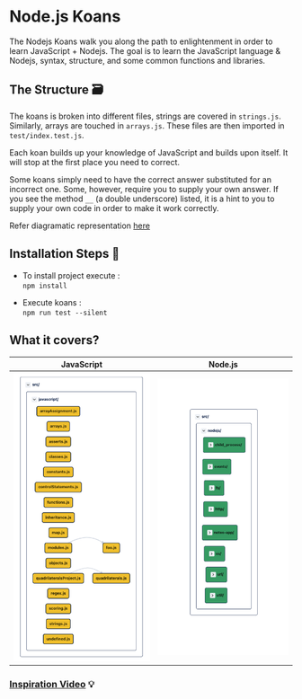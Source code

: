 # Node.js Koans

The Nodejs Koans walk you along the path to enlightenment in order to learn JavaScript + Nodejs. The goal is to learn the JavaScript language & Nodejs, syntax, structure, and some common functions and libraries.

## The Structure 🗃️

The koans is broken into different files, strings are covered in `strings.js`. Similarly, arrays are touched in `arrays.js`. These files are then imported in `test/index.test.js`.

Each koan builds up your knowledge of JavaScript and builds upon itself. It will stop at the first place you need to correct.

Some koans simply need to have the correct answer substituted for an incorrect one. Some, however, require you to supply your own answer. If you see the method `__` (a double underscore) listed, it is a hint to you to supply your own code in order to make it work correctly.

Refer diagramatic representation [here](https://app.codesee.io/maps/public/e3271660-2d86-11ec-8c85-f958d9504daa)

## Installation Steps 🔨

- To install project execute : \
`npm install`

- Execute koans : \
`npm run test --silent`

## What it covers?

JavaScript                 |  Node.js
:-------------------------:|:-------------------------:
![](./img/javascript.png)  |  ![](./img/nodejs.png)

### [Inspiration Video](https://www.youtube.com/watch?v=LrhkUsRg3vo&ab_channel=OmniakaEverything) 💡